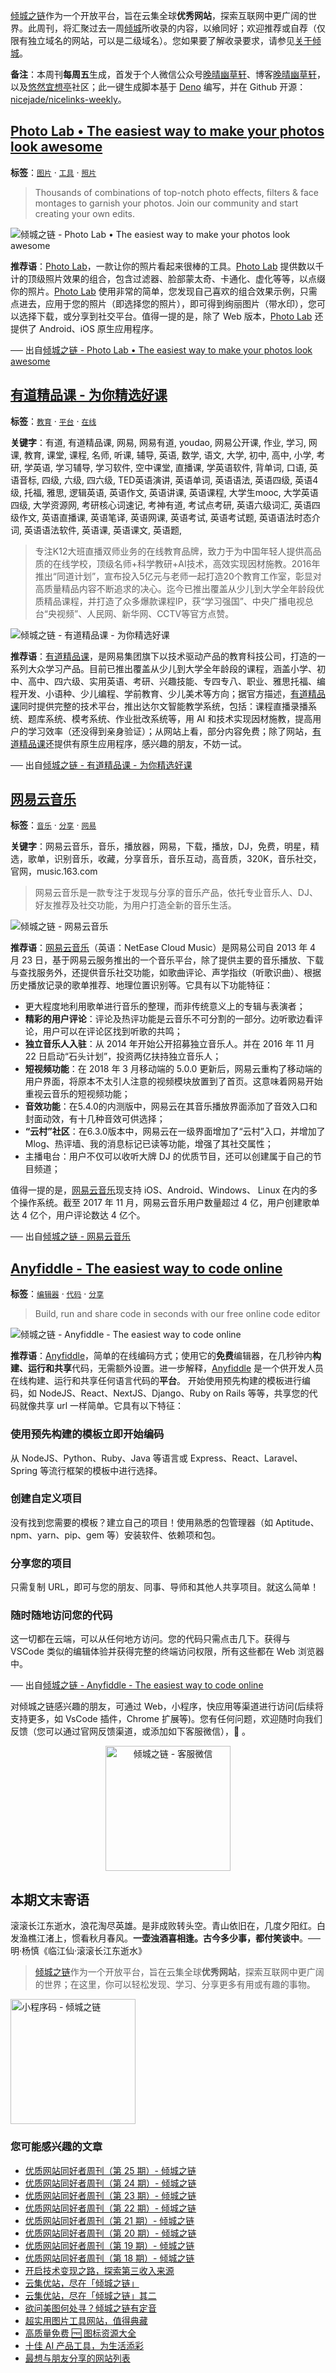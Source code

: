 [倾城之链](https://nicelinks.site/?utm_source=weekly)作为一个开放平台，旨在云集全球**优秀网站**，探索互联网中更广阔的世界。此周刊，将汇聚过去一周[倾城](https://nicelinks.site/?utm_source=weekly)所收录的内容，以飨同好；欢迎推荐或自荐（仅限有独立域名的网站，可以是二级域名）。您如果要了解收录要求，请参见[关于倾城](https://nicelinks.site/about?utm_source=weekly)。

**备注**：本周刊**每周五**生成，首发于个人微信公众号[晚晴幽草轩](https://mp.weixin.qq.com/mp/appmsgalbum?__biz=MzI5MDIwMzM2Mg==&action=getalbum&album_id=1530765143352082433&scene=173&from_msgid=2650641087&from_itemidx=1&count=3#wechat_redirect)、博客[晚晴幽草轩](https://www.jeffjade.com)，以及[悠然宜想亭](https://forum.lovejade.cn/)社区；此一键生成脚本基于 [Deno](https://nicelinks.site/post/602d30aad099ff5688618591) 编写，并在 Github 开源：[nicejade/nicelinks-weekly](https://github.com/nicejade/nicelinks-weekly)。

## [Photo Lab • The easiest way to make your photos look awesome](https://nicelinks.site/post/61137520c4382e0655022155)

**标签**：[`图片`](https://nicelinks.site/tags/图片) · [`工具`](https://nicelinks.site/tags/工具) · [`照片`](https://nicelinks.site/tags/照片)

>Thousands of combinations of top-notch photo effects, filters & face montages to garnish your photos. Join our community and start creating your own edits.

![倾城之链 - Photo Lab • The easiest way to make your photos look awesome](https://oss.nicelinks.site/photolab.me.png?x-oss-process=style/png2jpg)

**推荐语**：[Photo Lab](https://nicelinks.site/redirect?url=https://photolab.me/)，一款让你的照片看起来很棒的工具。[Photo Lab](https://nicelinks.site/redirect?url=https://photolab.me/) 提供数以千计的顶级照片效果的组合，包含过滤器、脸部蒙太奇、卡通化、虚化等等，以点缀你的照片。[Photo Lab](https://nicelinks.site/redirect?url=https://photolab.me/) 使用非常的简单，您发现自己喜欢的组合效果示例，只需点进去，应用于您的照片（即选择您的照片），即可得到绚丽图片（带水印），您可以选择下载，或分享到社交平台。值得一提的是，除了 Web 版本，[Photo Lab](https://nicelinks.site/redirect?url=https://photolab.me/) 还提供了 Android、iOS 原生应用程序。

── 出自[倾城之链 - Photo Lab • The easiest way to make your photos look awesome](https://nicelinks.site/post/61137520c4382e0655022155)

## [有道精品课 - 为你精选好课](https://nicelinks.site/post/61151af2c4382e0655022159)

**标签**：[`教育`](https://nicelinks.site/tags/教育) · [`平台`](https://nicelinks.site/tags/平台) · [`在线`](https://nicelinks.site/tags/在线)

**关键字**：有道, 有道精品课, 网易, 网易有道, youdao, 网易公开课, 作业, 学习, 网课, 教育, 课堂, 课程, 名师, 听课, 辅导, 英语, 数学, 语文, 大学, 初中, 高中, 小学, 考研, 学英语, 学习辅导, 学习软件, 空中课堂, 直播课, 学英语软件, 背单词, 口语, 英语音标, 四级, 六级, 四六级, TED英语演讲, 英语单词, 英语语法, 英语四级, 英语4级, 托福, 雅思, 逻辑英语, 英语作文, 英语讲课, 英语课程, 大学生mooc, 大学英语四级, 大学资源网, 考研核心词速记, 考神有道, 考试点考研, 英语六级词汇, 英语四级作文, 英语直播课, 英语笔译, 英语网课, 英语考试, 英语考试题, 英语语法时态介词, 英语语法软件, 英语课, 英语课文, 英语题, 

>专注K12大班直播双师业务的在线教育品牌，致力于为中国年轻人提供高品质的在线学校，顶级名师+科学教研+AI技术，高效实现因材施教。2016年推出“同道计划”，宣布投入5亿元与老师一起打造20个教育工作室，彰显对高质量精品内容不断追求的决心。迄今已推出覆盖从少儿到大学全年龄段优质精品课程，并打造了众多爆款课程IP，获“学习强国”、中央广播电视总台“央视频”、人民网、新华网、CCTV等官方点赞。

![倾城之链 - 有道精品课 - 为你精选好课](https://oss.nicelinks.site/ke.youdao.com.png?x-oss-process=style/png2jpg)

**推荐语**：[有道精品课](https://nicelinks.site/redirect?url=https://ke.youdao.com/)，是网易集团旗下以技术驱动产品的教育科技公司，打造的一系列大众学习产品。目前已推出覆盖从少儿到大学全年龄段的课程，涵盖小学、初中、高中、四六级、实用英语、考研、兴趣技能、专四专八、职业、雅思托福、编程开发、小语种、少儿编程、学前教育、少儿美术等方向；据官方描述，[有道精品课](https://nicelinks.site/redirect?url=https://ke.youdao.com/)同时提供完整的技术平台，推出达尔文智能教学系统，包括：课程直播录播系统、题库系统、模考系统、作业批改系统等，用 AI 和技术实现因材施教，提高用户的学习效率（还没得到亲身验证）；从网站上看，部分内容免费；除了网站，[有道精品课](https://nicelinks.site/redirect?url=https://ke.youdao.com/)还提供有原生应用程序，感兴趣的朋友，不妨一试。


── 出自[倾城之链 - 有道精品课 - 为你精选好课](https://nicelinks.site/post/61151af2c4382e0655022159)

## [网易云音乐](https://nicelinks.site/post/6113b4b0c4382e0655022157)

**标签**：[`音乐`](https://nicelinks.site/tags/音乐) · [`分享`](https://nicelinks.site/tags/分享) · [`网易`](https://nicelinks.site/tags/网易)

**关键字**：网易云音乐，音乐，播放器，网易，下载，播放，DJ，免费，明星，精选，歌单，识别音乐，收藏，分享音乐，音乐互动，高音质，320K，音乐社交，官网，music.163.com

>网易云音乐是一款专注于发现与分享的音乐产品，依托专业音乐人、DJ、好友推荐及社交功能，为用户打造全新的音乐生活。

![倾城之链 - 网易云音乐](https://oss.nicelinks.site/music.163.com.png?x-oss-process=style/png2jpg)

**推荐语**：[网易云音乐](https://nicelinks.site/redirect?url=https://music.163.com/)（英语：NetEase Cloud Music）是网易公司自 2013 年 4 月 23 日，基于网易云服务推出的一个音乐平台，除了提供主要的音乐播放、下载与查找服务外，还提供音乐社交功能，如歌曲评论、声学指纹（听歌识曲）、根据历史播放记录的歌单推荐、地理位置识别等。它具有以下功能特征：

- 更大程度地利用歌单进行音乐的整理，而非传统意义上的专辑与表演者；
- **精彩的用户评论**：评论及热评功能是云音乐不可分割的一部分。边听歌边看评论，用户可以在评论区找到听歌的共鸣；
- **独立音乐人入驻**：从 2014 年开始公开招募独立音乐人。并在 2016 年 11 月 22 日启动“石头计划”，投资两亿扶持独立音乐人；
- **短视频功能**：在 2018 年 3 月移动端的 5.0.0 更新后，网易云重构了移动端的用户界面，将原本不太引人注意的视频模块放置到了首页。这意味着网易开始重视云音乐的短视频功能；
- **音效功能**：在5.4.0的内测版中，网易云在其音乐播放界面添加了音效入口和封面动效，有十几种音效可供选择；
- **“云村”社区**：在6.3.0版本中，网易云在一级界面增加了“云村”入口，并增加了 Mlog、热评墙、我的消息标记已读等功能，增强了其社交属性；
- 主播电台：用户不仅可以收听大牌 DJ 的优质节目，还可以创建属于自己的节目频道；

值得一提的是，[网易云音乐](https://nicelinks.site/redirect?url=https://music.163.com/)现支持 iOS、Android、Windows、 Linux 在内的多个操作系统。截至 2017 年 11 月，网易云音乐用户数量超过 4 亿，用户创建歌单达 4 亿个，用户评论数达 4 亿个。

── 出自[倾城之链 - 网易云音乐](https://nicelinks.site/post/6113b4b0c4382e0655022157)

## [Anyfiddle - The easiest way to code online](https://nicelinks.site/post/6113477dc4382e0655022153)

**标签**：[`编辑器`](https://nicelinks.site/tags/编辑器) · [`代码`](https://nicelinks.site/tags/代码) · [`分享`](https://nicelinks.site/tags/分享)

>Build, run and share code in seconds with our free online code editor

![倾城之链 - Anyfiddle - The easiest way to code online](https://oss.nicelinks.site/www.anyfiddle.com.png?x-oss-process=style/png2jpg)

**推荐语**：[Anyfiddle](https://nicelinks.site/redirect?url=https://www.anyfiddle.com/)，简单的在线编码方式；使用它的**免费**编辑器，在几秒钟内**构建、运行和共享**代码，无需额外设置。进一步解释，[Anyfiddle](https://nicelinks.site/redirect?url=https://www.anyfiddle.com/) 是一个供开发人员在线构建、运行和共享任何语言代码的**平台**。 开始使用预先构建的模板进行编码，如 NodeJS、React、NextJS、Django、Ruby on Rails 等等，共享您的代码就像共享 url 一样简单。它具有以下特征：

### 使用预先构建的模板立即开始编码

从 NodeJS、Python、Ruby、Java 等语言或 Express、React、Laravel、Spring 等流行框架的模板中进行选择。

### 创建自定义项目

没有找到您需要的模板？建立自己的项目！使用熟悉的包管理器（如 Aptitude、npm、yarn、pip、gem 等）安装软件、依赖项和包。

### 分享您的项目

只需复制 URL，即可与您的朋友、同事、导师和其他人共享项目。就这么简单！

### 随时随地访问您的代码

这一切都在云端，可以从任何地方访问。您的代码只需点击几下。获得与 VSCode 类似的编辑体验并获得完整的终端访问权限，所有这些都在 Web 浏览器中。

── 出自[倾城之链 - Anyfiddle - The easiest way to code online](https://nicelinks.site/post/6113477dc4382e0655022153)

对倾城之链感兴趣的朋友，可通过 Web，小程序，快应用等渠道进行访问(后续将支持更多，如 VsCode 插件，Chrome 扩展等)。您有任何问题，欢迎随时向我们反馈（您可以通过官网反馈渠道，或添加如下客服微信），🤲 。

<div align="center"><img src="https://image.nicelinks.site/%E5%80%BE%E5%9F%8E%E4%B9%8B%E9%93%BE-%E5%BE%AE%E4%BF%A1-mini.jpeg" style="width: 200px;min-width: 200px;" alt="倾城之链 - 客服微信"></div>

## 本期文末寄语

滚滚长江东逝水，浪花淘尽英雄。是非成败转头空。青山依旧在，几度夕阳红。白发渔樵江渚上，惯看秋月春风。**一壶浊酒喜相逢。古今多少事，都付笑谈中**。──明·杨慎《临江仙·滚滚长江东逝水》

> [倾城之链](https://nicelinks.site/?utm_source=weekly)作为一个开放平台，旨在云集全球**优秀网站**，探索互联网中更广阔的世界；在这里，你可以轻松发现、学习、分享更多有用或有趣的事物。

<img src="https://image.nicelinks.site/nicelinks-miniprogram-code.jpeg?imageView2/1/w/300/h/300/interlace/1/ignore-error/1" style="width: 200px;min-width: 200px;" alt="小程序码 - 倾城之链"/>

### 您可能感兴趣的文章

- [优质网站同好者周刊（第 25 期）- 倾城之链](https://www.jeffjade.com/2021/08/05/211-nicelinks-weekly-025/)
- [优质网站同好者周刊（第 24 期）- 倾城之链](https://www.jeffjade.com/2021/07/29/210-nicelinks-weekly-024/)
- [优质网站同好者周刊（第 23 期）- 倾城之链](https://www.jeffjade.com/2021/07/23/209-nicelinks-weekly-023/)
- [优质网站同好者周刊（第 22 期）- 倾城之链](https://www.jeffjade.com/2021/07/08/207-nicelinks-weekly-021/)
- [优质网站同好者周刊（第 21 期）- 倾城之链](https://www.jeffjade.com/2021/07/08/207-nicelinks-weekly-021/)
- [优质网站同好者周刊（第 20 期）- 倾城之链](https://www.jeffjade.com/2021/07/01/206-nicelinks-weekly-020/)
- [优质网站同好者周刊（第 19 期）- 倾城之链](https://www.jeffjade.com/2021/06/24/205-nicelinks-weekly-019/)
- [优质网站同好者周刊（第 18 期）- 倾城之链](https://www.jeffjade.com/2021/06/17/204-nicelinks-weekly-018/)
- [开启技术变现之路，探索第三收入来源](https://www.jeffjade.com/2020/11/17/173-talk-about-nice-links/)
- [云集优站，尽在「倾城之链」](https://www.jeffjade.com/2017/12/31/136-talk-about-nicelinks-site/)
- [云集优站，尽在「倾城之链」其二](https://www.jeffjade.com/2018/12/23/146-talk-about-nice-links/)
- [欲问美图何处寻？倾城之链有定音](https://www.jeffjade.com/2019/02/17/151-aweome-beautiful-picture-website-list/ '欲问美图何处寻？倾城之链有定音')
- [超实用图片工具网站，值得典藏](https://www.jeffjade.com/2020/07/27/165-aweome-picture-tool-website-list/)
- [高质量免费 🆓 图标资源大全](https://www.jeffjade.com/2020/09/11/169-high-quality-free-icon-resource-collection/)
- [十佳 AI 产品工具，为生活添彩](https://www.jeffjade.com/2020/09/23/170-list-of-top-20-ai-product-tools/)
- [最想与朋友分享的网站列表](https://www.jeffjade.com/2020/09/01/168-list-of-websites-i-most-want-to-share-with-my-friends/)